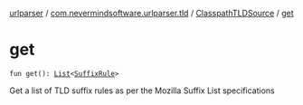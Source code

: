[urlparser](../../index.md) / [com.nevermindsoftware.urlparser.tld](../index.md) / [ClasspathTLDSource](index.md) / [get](./get.md)

# get

`fun get(): `[`List`](https://kotlinlang.org/api/latest/jvm/stdlib/kotlin.collections/-list/index.html)`<`[`SuffixRule`](../../com.nevermindsoftware.urlparser/-suffix-rule/index.md)`>`

Get a list of TLD suffix rules as per the Mozilla Suffix List specifications

